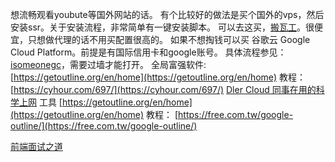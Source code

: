 想流畅观看youbute等国外网站的话。
有个比较好的做法是买个国外的vps，然后安装ssr。关于安装流程，非常简单有一键安装脚本。
可以去这买，[搬瓦工](http://banwagong.cn/)。很便宜，只想做代理的话不用买配置很高的。
如果不想掏钱可以买 谷歌云 Google Cloud Platform。前提是有国际信用卡和google账号。
具体流程参见：[isomeonegc](http://isomeonegc.blogspot.com/)，需要过墙才能打开。
全局富强软件: [https://getoutline.org/en/home](https://getoutline.org/en/home)
教程： [https://cyhour.com/697/](https://cyhour.com/697/)
[Dler Cloud 同事在用的科学上网](https://dlercloud.org/index.html)
工具
[https://getoutline.org/en/home](https://getoutline.org/en/home)
教程：
[https://free.com.tw/google-outline/](https://free.com.tw/google-outline/)

[前端面试之道](https://yuchengkai.cn/docs/frontend/#new)
